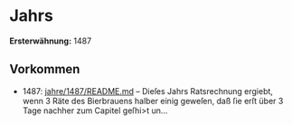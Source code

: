 # Jahrs

**Ersterwähnung:** 1487

## Vorkommen
- 1487: [jahre/1487/README.md](../jahre/1487/README.md) – Dieſes Jahrs Ratsrechnung ergiebt, wenn 3 Räte des
Bierbrauens halber einig geweſen, daß ſie erſt über
3 Tage nachher zum Capitel geſhi>t un...
